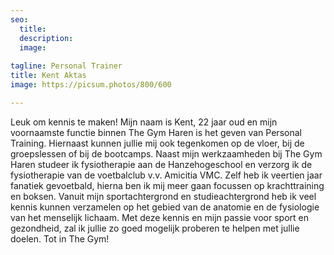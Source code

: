 ```yaml
---
seo:
  title: 
  description: 
  image:
  
tagline: Personal Trainer
title: Kent Aktas
image: https://picsum.photos/800/600

---
```


Leuk om kennis te maken! Mijn naam is Kent, 22 jaar oud en mijn voornaamste functie binnen The
Gym Haren is het geven van Personal Training. Hiernaast kunnen jullie mij ook tegenkomen op de
vloer, bij de groepslessen of bij de bootcamps. Naast mijn werkzaamheden bij The Gym Haren
studeer ik fysiotherapie aan de Hanzehogeschool en verzorg ik de fysiotherapie van de voetbalclub v.v. Amicitia VMC. Zelf heb ik veertien jaar fanatiek gevoetbald, hierna ben ik mij meer gaan focussen op krachttraining en boksen. Vanuit mijn sportachtergrond en studieachtergrond heb ik veel kennis kunnen verzamelen op het gebied van de anatomie en de fysiologie van het menselijk lichaam. Met deze kennis en mijn passie voor sport en gezondheid, zal ik jullie zo goed mogelijk proberen te helpen met jullie doelen. Tot in The Gym!
